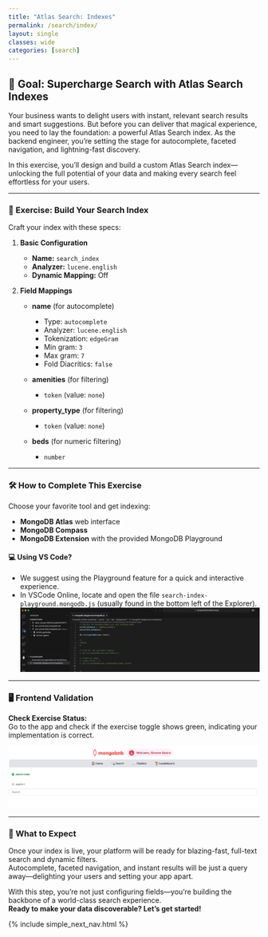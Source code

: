 ```yaml
---
title: "Atlas Search: Indexes"
permalink: /search/index/
layout: single
classes: wide
categories: [search]
---
```


## 🚀 Goal: Supercharge Search with Atlas Search Indexes

Your business wants to delight users with instant, relevant search results and smart suggestions. But before you can deliver that magical experience, you need to lay the foundation: a powerful Atlas Search index. As the backend engineer, you’re setting the stage for autocomplete, faceted navigation, and lightning-fast discovery.

In this exercise, you’ll design and build a custom Atlas Search index—unlocking the full potential of your data and making every search feel effortless for your users.

---

### 🧩 Exercise: Build Your Search Index

Craft your index with these specs:

1. **Basic Configuration**
   - **Name:** `search_index`
   - **Analyzer:** `lucene.english`
   - **Dynamic Mapping:** Off

2. **Field Mappings**
   - **name** (for autocomplete)
     - Type: `autocomplete`
     - Analyzer: `lucene.english`
     - Tokenization: `edgeGram`
     - Min gram: `3`
     - Max gram: `7`
     - Fold Diacritics: `false`
   
   - **amenities** (for filtering)
     - `token` (value: `none`)

   - **property_type** (for filtering)
     - `token` (value: `none`)

   - **beds** (for numeric filtering)
     - `number`

---

### 🛠️ How to Complete This Exercise

Choose your favorite tool and get indexing:
- **MongoDB Atlas** web interface
- **MongoDB Compass**
- **MongoDB Extension** with the provided MongoDB Playground

#### 💻 **Using VS Code?**
- We suggest using the Playground feature for a quick and interactive experience.
- In VSCode Online, locate and open the file `search-index-playground.mongodb.js` (usually found in the bottom left of the Explorer).
  ![MongoDB Playground](../../assets/images/playground.png)

---

### 🖥️ Frontend Validation

**Check Exercise Status:**  
Go to the app and check if the exercise toggle shows green, indicating your implementation is correct.

![search-index](../../assets/images/search-index.png)

---

### 🚦 What to Expect

Once your index is live, your platform will be ready for blazing-fast, full-text search and dynamic filters.  
Autocomplete, faceted navigation, and instant results will be just a query away—delighting your users and setting your app apart.

With this step, you’re not just configuring fields—you’re building the backbone of a world-class search experience.  
**Ready to make your data discoverable? Let’s get started!**

{% include simple_next_nav.html %}
